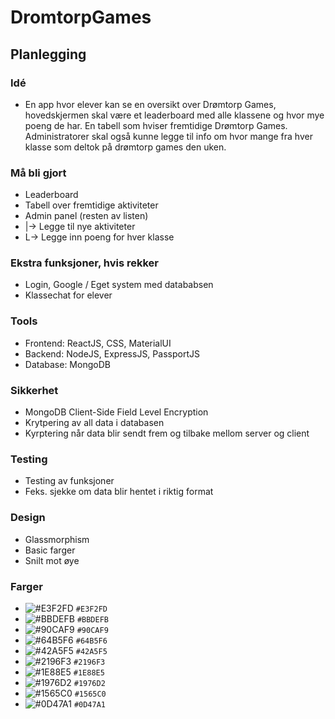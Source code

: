 # DromtorpGames

## Planlegging

### Idé

- En app hvor elever kan se en oversikt over Drømtorp Games, hovedskjermen skal være et leaderboard med alle klassene og hvor mye poeng de har. En tabell som hviser fremtidige Drømtorp Games. Administratorer skal også kunne legge til info om hvor mange fra hver klasse som deltok på drømtorp games den uken.

### Må bli gjort

- Leaderboard
- Tabell over fremtidige aktiviteter
- Admin panel (resten av listen)
- |-> Legge til nye aktiviteter
- L-> Legge inn poeng for hver klasse

### Ekstra funksjoner, hvis rekker

- Login, Google / Eget system med datababsen
- Klassechat for elever

### Tools

- Frontend: ReactJS, CSS, MaterialUI
- Backend: NodeJS, ExpressJS, PassportJS
- Database: MongoDB

### Sikkerhet

- MongoDB Client-Side Field Level Encryption
- Krytpering av all data i databasen
- Kyrptering når data blir sendt frem og tilbake mellom server og client

### Testing

- Testing av funksjoner
- Feks. sjekke om data blir hentet i riktig format

### Design

- Glassmorphism
- Basic farger
- Snilt mot øye

### Farger

- ![#E3F2FD](https://placehold.co/10x10/E3F2FD/E3F2FD.png) `#E3F2FD`
- ![#BBDEFB](https://placehold.co/10x10/BBDEFB/BBDEFB.png) `#BBDEFB`
- ![#90CAF9](https://placehold.co/10x10/90CAF9/90CAF9.png) `#90CAF9`
- ![#64B5F6](https://placehold.co/10x10/64B5F6/64B5F6.png) `#64B5F6`
- ![#42A5F5](https://placehold.co/10x10/42A5F5/42A5F5.png) `#42A5F5`
- ![#2196F3](https://placehold.co/10x10/2196F3/2196F3.png) `#2196F3`
- ![#1E88E5](https://placehold.co/10x10/1E88E5/1E88E5.png) `#1E88E5`
- ![#1976D2](https://placehold.co/10x10/1976D2/1976D2.png) `#1976D2`
- ![#1565C0](https://placehold.co/10x10/1565C0/1565C0.png) `#1565C0`
- ![#0D47A1](https://placehold.co/10x10/0D47A1/0D47A1.png) `#0D47A1`

